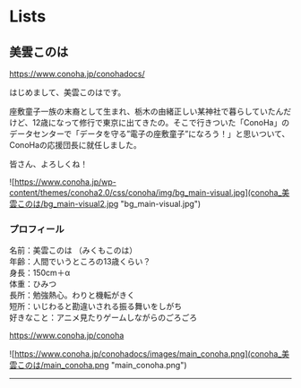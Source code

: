 # Lists

##  美雲このは

<https://www.conoha.jp/conohadocs/>

はじめまして、美雲このはです。

座敷童子一族の末裔として生まれ、栃木の由緒正しい某神社で暮らしていたんだけど、12歳になって修行で東京に出てきたの。そこで行きついた「ConoHa」のデータセンターで「データを守る”電子の座敷童子”になろう！」と思いついて、ConoHaの応援団長に就任しました。

皆さん、よろしくね！

![https://www.conoha.jp/wp-content/themes/conoha2.0/css/conoha/img/bg_main-visual.jpg](conoha_美雲このは/bg_main-visual2.jpg "bg_main-visual.jpg")

### プロフィール

名前：美雲このは （みくもこのは）  
年齢：人間でいうところの13歳くらい？  
身長：150cm＋α  
体重：ひみつ  
長所：勉強熱心。わりと機転がきく  
短所：いじわると勘違いされる振る舞いをしがち  
好きなこと：アニメ見たりゲームしながらのごろごろ

<https://www.conoha.jp/conoha>

![https://www.conoha.jp/conohadocs/images/main_conoha.png](conoha_美雲このは/main_conoha.png "main_conoha.png")

---

